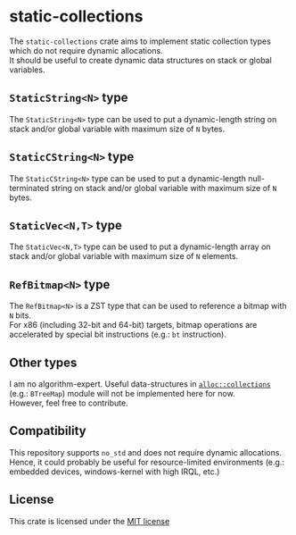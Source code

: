 # static-collections
The `static-collections` crate aims to implement static collection types which do not require dynamic allocations. \
It should be useful to create dynamic data structures on stack or global variables.

## `StaticString<N>` type
The `StaticString<N>` type can be used to put a dynamic-length string on stack and/or global variable with maximum size of `N` bytes.

## `StaticCString<N>` type
The `StaticCString<N>` type can be used to put a dynamic-length null-terminated string on stack and/or global variable with maximum size of `N` bytes.

## `StaticVec<N,T>` type
The `StaticVec<N,T>` type can be used to put a dynamic-length array on stack and/or global variable with maximum size of `N` elements.

## `RefBitmap<N>` type
The `RefBitmap<N>` is a ZST type that can be used to reference a bitmap with `N` bits. \
For x86 (including 32-bit and 64-bit) targets, bitmap operations are accelerated by special bit instructions (e.g.: `bt` instruction).

## Other types
I am no algorithm-expert. Useful data-structures in [`alloc::collections`](https://doc.rust-lang.org/alloc/collections/index.html) (e.g.: `BTreeMap`) module will not be implemented here for now. \
However, feel free to contribute.

## Compatibility
This repository supports `no_std` and does not require dynamic allocations. \
Hence, it could probably be useful for resource-limited environments (e.g.: embedded devices, windows-kernel with high IRQL, etc.)

## License
This crate is licensed under the [MIT license](./license.txt)